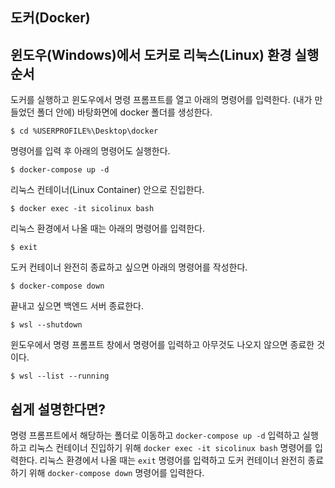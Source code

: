 ## 도커(Docker)

## 윈도우(Windows)에서 도커로 리눅스(Linux) 환경 실행 순서

도커를 실행하고 윈도우에서 명령 프롬프트를 열고 아래의 명령어를 입력한다. (내가 만들었던 폴더 안에) 바탕화면에 docker 폴더를 생성한다.

```
$ cd %USERPROFILE%\Desktop\docker
```

명령어를 입력 후 아래의 명령어도 실행한다.

```
$ docker-compose up -d
```

리눅스 컨테이너(Linux Container) 안으로 진입한다.

```
$ docker exec -it sicolinux bash
```

리눅스 환경에서 나올 때는 아래의 명령어를 입력한다.

```
$ exit
```

도커 컨테이너 완전히 종료하고 싶으면 아래의 명령어를 작성한다.

```
$ docker-compose down
```

끝내고 싶으면 백엔드 서버 종료한다.

```
$ wsl --shutdown
```

윈도우에서 명령 프롬프트 창에서 명령어를 입력하고 아무것도 나오지 않으면 종료한 것이다.

```
$ wsl --list --running
```

## 쉽게 설명한다면?

명령 프롬프트에서 해당하는 폴더로 이동하고 `docker-compose up -d` 입력하고 실행하고 리눅스 컨테이너 진입하기 위해 `docker exec -it sicolinux bash` 명령어를 입력한다. 리눅스 환경에서 나올 때는 `exit` 명령어를 입력하고 도커 컨테이너 완전히 종료하기 위해 `docker-compose down` 명령어를 입력한다.
